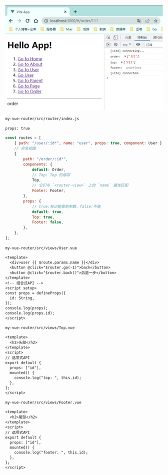![](images/vue-router-passing-props.png)

`my-vue-router/src/router/index.js`

`props: true`

```js
const routes = [
    { path: "/user/:id*", name: "user", props: true, component: User },
    // 命名视图
    {
        path: "/order/:id*",
        components: {
            default: Order,
            // Top: Top 的缩写
            Top,
            // 它们与 `<router-view>` 上的 `name` 属性匹配
            Footer: Footer,
        },
        props: {
            // true:标识能拿到参数，false:不能
            default: true,
            Top: true,
            Footer: false,
        },
    },
];
```

`my-vue-router/src/views/User.vue`

```vue
<template>
  <div>user {{ $route.params.name }}</div>
  <button @click="$router.go(-1)">back</button>
  <button @click="$router.back()">后退一步</button>
</template>
<!-- 组合式API -->
<script setup>
const props = defineProps({
  id: String,
});
console.log(props);
console.log(props.id);
</script>
```
`my-vue-router/src/views/Top.vue`

```vue
<template>
  <h2>头部</h2>
</template>
<script>
// 选项式API
export default {
  props: ["id"],
  mounted() {
    console.log("top: ", this.id);
  },
};
</script>
```

`my-vue-router/src/views/Footer.vue`

```vue
<template>
  <h2>尾部</h2>
</template>
<script>
// 选项式API
export default {
  props: ["id"],
  mounted() {
    console.log("footer: ", this.id);
  },
};
</script>
```
